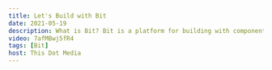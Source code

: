 ```yaml
---
title: Let's Build with Bit
date: 2021-05-19
description: What is Bit? Bit is a platform for building with components. You can use Bit to build UI components, hooks, middleware, server-less functions and all things JavaScript! In this session, learn how to build more scalable and reusable components. Let’s take a look at how we can get your components in the cloud complete with documentation, tests and compositions, so they can easily be shared and used in other applications.
video: 7afMBwj5fR4
tags: [Bit]
host: This Dot Media
---
```

